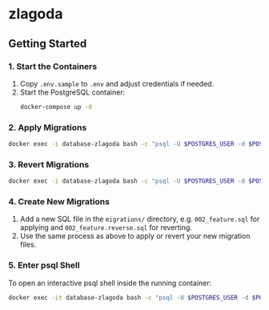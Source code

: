 # zlagoda

## Getting Started

### 1. Start the Containers

1. Copy `.env.sample` to `.env` and adjust credentials if needed.
2. Start the PostgreSQL container:
   ```bash
   docker-compose up -d
   ```

### 2. Apply Migrations

```bash
docker exec -i database-zlagoda bash -c "psql -U $POSTGRES_USER -d $POSTGRES_DB" < migrations/001_init.sql
```

### 3. Revert Migrations

```bash
docker exec -i database-zlagoda bash -c "psql -U $POSTGRES_USER -d $POSTGRES_DB" < migrations/001_init.reverse.sql
```

### 4. Create New Migrations

1. Add a new SQL file in the `migrations/` directory, e.g. `002_feature.sql` for applying and `002_feature.reverse.sql` for reverting.
2. Use the same process as above to apply or revert your new migration files.

### 5. Enter psql Shell

To open an interactive psql shell inside the running container:

```bash
docker exec -it database-zlagoda bash -c "psql -U $POSTGRES_USER -d $POSTGRES_DB"
```
